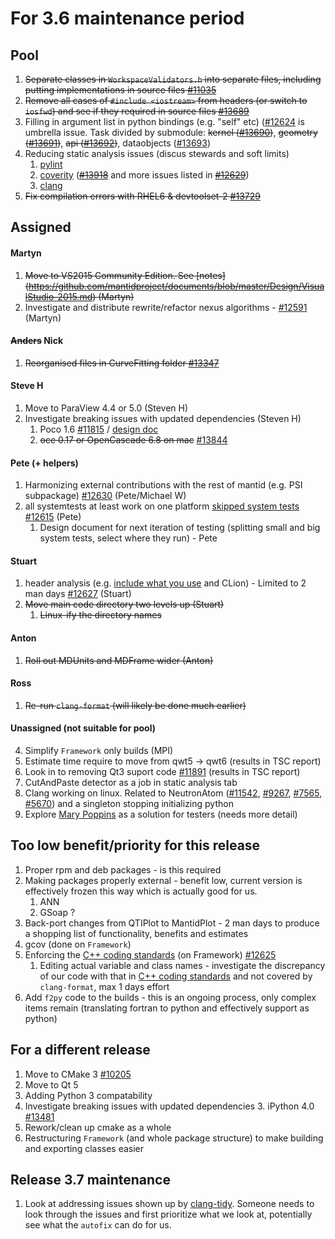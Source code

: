 For 3.6 maintenance period
==========================

Pool
----
1. ~~Separate classes in `WorkspaceValidators.h` into separate files, including putting implementations in source files [#11035](https://github.com/mantidproject/mantid/issues/11035)~~
1. ~~Remove all cases of `#include <iostream>` from headers (or switch to `iosfwd`) and see if they required in source files [#13689](https://github.com/mantidproject/mantid/issues/13689)~~
1. Filling in argument list in python bindings (e.g. "self" etc) ([#12624](http://github.com/mantidproject/mantid/issues/12624) is umbrella issue. Task divided by submodule: ~~kernel ([#13690](http://github.com/mantidproject/mantid/issues/13690))~~, ~~geometry ([#13691](http://github.com/mantidproject/mantid/issues/13691))~~, ~~api ([#13692](http://github.com/mantidproject/mantid/issues/13692))~~, dataobjects ([#13693](http://github.com/mantidproject/mantid/issues/13693))
1. Reducing static analysis issues (discus stewards and soft limits)
   1. [pylint](http://builds.mantidproject.org/job/master_pylint/)
   2. [coverity](https://scan.coverity.com/projects/335) (~~[#13918](http://github.com/mantidproject/mantid/issues/13918)~~ and more issues listed in ~~[#12629](https://github.com/mantidproject/mantid/issues/12629)~~)
   3. [clang](http://builds.mantidproject.org/job/master_clean-clang/)
1. ~~Fix compilation errors with RHEL6 & devtoolset-2 [#13729](https://github.com/mantidproject/mantid/issues/13729)~~


Assigned
--------

#### Martyn
1. ~~Move to VS2015 Community Edition. See [notes] (https://github.com/mantidproject/documents/blob/master/Design/VisualStudio-2015.md) (Martyn)~~
1. Investigate and distribute rewrite/refactor nexus algorithms - [#12591](http://github.com/mantidproject/mantid/issues/12591)  (Martyn)

#### ~~Anders~~ Nick
1. ~~Reorganised files in CurveFitting folder [#13347](https://github.com/mantidproject/mantid/issues/13347)~~

#### Steve H
1. Move to ParaView 4.4 or 5.0 (Steven H)
1. Investigate breaking issues with updated dependencies (Steven H)
    1. Poco 1.6 [#11815](http://github.com/mantidproject/mantid/issues/11815) / [design doc](https://github.com/mantidproject/documents/blob/master/Design/PocoStringTokenizer.md)
    2. ~~oce 0.17 or OpenCascade 6.8 on mac~~ [#13844](https://github.com/mantidproject/mantid/issues/13844)

#### Pete (+ helpers)
1. Harmonizing external contributions with the rest of mantid (e.g. PSI subpackage) [#12630](https://github.com/mantidproject/mantid/issues/12630) (Pete/Michael W)
1. all systemtests at least work on one platform [skipped system tests](http://developer.mantidproject.org/systemtests/) [#12615](https://github.com/mantidproject/mantid/issues/12615) (Pete)
   1. Design document for next iteration of testing (splitting small and big system tests, select where they run) - Pete

#### Stuart
1. header analysis (e.g. [include what you use](http://www.mantidproject.org/IWYU) and CLion) - Limited to 2 man days [#12627](https://github.com/mantidproject/mantid/issues/12627) (Stuart)
1. ~~Move main code directory two levels up (Stuart)~~
   1. ~~Linux-ify the directory names~~

#### Anton
1. ~~Roll out MDUnits and MDFrame wider (Anton)~~

#### Ross
1. ~~Re-run `clang-format` (will likely be done much earlier)~~

#### Unassigned (not suitable for pool)
4. Simplify `Framework` only builds (MPI) 
1. Estimate time require to move from qwt5 -> qwt6 (results in TSC report)
1. Look in to removing Qt3 suport code [#11891](https://github.com/mantidproject/mantid/issues/11891) (results in TSC report)
1. CutAndPaste detector as a job in static analysis tab
1. Clang working on linux. Related to NeutronAtom ([#11542](https://github.com/mantidproject/mantid/issues/11542), [#9267](https://github.com/mantidproject/mantid/issues/9267), [#7565](https://github.com/mantidproject/mantid/issues/7565), [#5670](https://github.com/mantidproject/mantid/issues/5670)) and a singleton stopping initializing python
1. Explore [Mary Poppins](https://github.com/mary-poppins/mary-poppins) as a solution for testers (needs more detail)

Too low benefit/priority for this release
-----------------------------------------
1. Proper rpm and deb packages - is this required
1. Making packages properly external - benefit low, current version is effectively frozen this way which is actually good for us.
   1. ANN
   2. GSoap ?
1. Back-port changes from QTIPlot to MantidPlot - 2 man days to produce a shopping list of functionality, benefits and estimates
5. gcov (done on `Framework`)
1. Enforcing the [C++ coding standards](http://www.mantidproject.org/C%2B%2B_Coding_Standards) (on Framework) [#12625](http://github.com/mantidproject/mantid/issues/12625)
   1. Editing actual variable and class names - investigate the discrepancy of our code with that in [C++ coding standards](http://www.mantidproject.org/C%2B%2B_Coding_Standards) and not covered by `clang-format`, max 1 days effort
1. Add `f2py` code to the builds - this is an ongoing process, only complex items remain (translating fortran to python and effectively support as python)


For a different release
-----------------------
1. Move to CMake 3 [#10205](http://github.com/mantidproject/mantid/issues/10205)
1. Move to Qt 5
1. Adding Python 3 compatability
1. Investigate breaking issues with updated dependencies
    3. iPython 4.0 [#13481](https://github.com/mantidproject/mantid/issues/13481)
1. Rework/clean up cmake as a whole
1. Restructuring `Framework` (and whole package structure) to make building and exporting classes easier

Release 3.7 maintenance
-----------------------
 1. Look at addressing issues shown up by [clang-tidy](http://builds.mantidproject.org/view/Static%20Analysis/job/clang_tidy). Someone needs to look through the issues and first prioritize what we look at, potentially see what the `autofix` can do for us.
